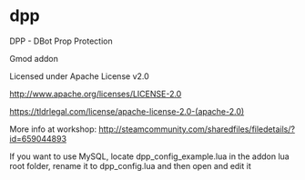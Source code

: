 # dpp
DPP - DBot Prop Protection

Gmod addon

Licensed under Apache License v2.0

http://www.apache.org/licenses/LICENSE-2.0

https://tldrlegal.com/license/apache-license-2.0-(apache-2.0)

More info at workshop: http://steamcommunity.com/sharedfiles/filedetails/?id=659044893

If you want to use MySQL, locate dpp_config_example.lua in the addon lua root folder, rename it to dpp_config.lua and then open and edit it